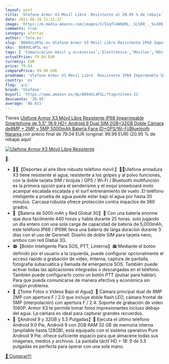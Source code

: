 ```yaml
---
layout: post
title: 'Ulefone Armor X3 Móvil Libre  Resistente al 20.95 % de rebaja'
date: 2021-06-18 21:31:37
image: 'https://m.media-amazon.com/images/I/51qfC4W8URL._SL500_._SL400_.jpg'
comments: true
category: ofertas
author: 'tole.es'
slug: 'B084VL4PSL-es Ulefone Armor X3 Móvil Libre Resistente IP68 Impermeable...'
sku: 'B084VL4PSL-es'
tags: [ 'Comunicación móvil y accesorios','Electrónica','Móviles','Móviles y smartphones libres','android','ulefone', ]
actualPrice: 79.04 EUR
currency: EUR
price: 79.04
comparePrice: 99.99 EUR
prodname: 'Ulefone Armor X3 Móvil Libre  Resistente IP68 Impermeable Smartphone de 5.5"  18:9  HD+ Android 9 Dual SIM  2GB+32GB Doble Cámara de8MP + 2MP y 5MP 5000mAh Batería Face ID+GPS/Wi-Fi/Bluetooth Naranja '
country: 'es'
flag: '🇪🇸'
brand: 'Ulefone'
buyurl: 'https://www.amazon.es/dp/B084VL4PSL/?tag=tolees-21'
descuento: '20.95'
average: '86.015'
---
```


Tienes [Ulefone Armor X3 Móvil Libre  Resistente IP68 Impermeable Smartphone de 5.5"  18:9  HD+ Android 9 Dual SIM  2GB+32GB Doble Cámara de8MP + 2MP y 5MP 5000mAh Batería Face ID+GPS/Wi-Fi/Bluetooth Naranja ](https://www.amazon.es/dp/B084VL4PSL/?tag=tolees-21) con precio final de  79.04 EUR (original: 99.99 EUR) (20.95 %  de rebaja) aqui!

[![Ulefone Armor X3 Móvil Libre  Resistente](https://m.media-amazon.com/images/I/51qfC4W8URL._SL500_._SL400_.jpg)](https://www.amazon.es/dp/B084VL4PSL/?tag=tolees-21)

🔎:

- 🚴‍♂【Deportes al aire libre robusto teléfono móvil 】🚴‍♂Ulefone armadura X3 tiene resistente al agua, resistente a los golpes y al polvo funciones, con la doble tarjeta SIM / brújula / GPS / Wi-Fi / Bluetooth multifunción es la primera opción para el senderismo y el esquí snowboard moto acampar escalada escalada y el surf entrenamiento de vuelo .El teléfono inteligente a prueba de agua puede estar bajo el agua por hasta 30 minutos. Carcasa robusta ofrece protección contra impactos de 360 grados.
- 🔋【Batería de 5000 mAh y Red Global 3G】🔋 Con una batería enorme que dura fácilmente 440 horas y habla durante 25 horas. solo jugando un día entero con una sola carga de capacidad de batería de 5,000mAh, este teléfono IP68 / IP69K lleva una batería de larga duración durante 3 días con el uso de Gerenell. Diseño de doble SIM para tarjeta nano, ambos con red Glabal 3G.
- 📻【Botón Inteligente Para SOS, PTT, Linterna】📻 Mediante el botón definido por el usuario a la izquierda, puede configurar opcionalmente el acceso rápido a grabación de video, linterna, captura de pantalla, fotografía subacuática y llamada de emergencia SOS. También puede activar todas las aplicaciones integradas o descargadas en el teléfono. También puede configurarlo como un botón PTT (pulsar para hablar). Para que pueda comunicarse de manera efectiva y económica sin ningún problema.
- 📸【Tome Fotos o Videos Bajo el Agua】📸 Cámara principal dual de 8MP 2MP con apertura F / 2.0 que incluye doble flash LED, cámara frontal de 5MP (interpolación) con apertura F / 2.4. Soporte de grabación de video 1080P. Armor X3 te permite tomar fotos impresionantes incluso debajo del agua. La cámara es ideal para capturar grandes recuerdos.
- 📲【Android 9 y 32GB y 5.5 Pulgadas】📲 Ejecuta el último teléfono Android 9.0 Pie, Android 9 con 2GB RAM 32 GB de memoria interna (ampliable hasta 128GB), está equipado con el sistema operativo Pure Android 9 Pie. ofrece suficiente espacio para que almacene todas sus imágenes, medios y archivos. La pantalla táctil HD + 18: 9 de 5.5 pulgadas es perfecta para operar con una sola mano.

[🛒 Comprar!!!](https://www.amazon.es/dp/B084VL4PSL/?tag=tolees-21)

